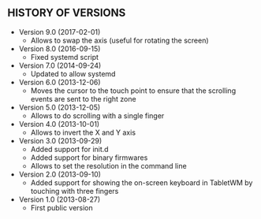 ## HISTORY OF VERSIONS ##
* Version 9.0 (2017-02-01)
   * Allows to swap the axis (useful for rotating the screen)
* Version 8.0 (2016-09-15)
   * Fixed systemd script
* Version 7.0 (2014-09-24)
   * Updated to allow systemd
* Version 6.0 (2013-12-06)
   * Moves the cursor to the touch point to ensure that the scrolling events are sent to the right zone
* Version 5.0 (2013-12-05)
   * Allows to do scrolling with a single finger
* Version 4.0 (2013-10-01)
   * Allows to invert the X and Y axis
* Version 3.0 (2013-09-29)
   * Added support for init.d
   * Added support for binary firmwares
   * Allows to set the resolution in the command line
* Version 2.0 (2013-09-10)
   * Added support for showing the on-screen keyboard in TabletWM by touching with three fingers
* Version 1.0 (2013-08-27)
   * First public version
